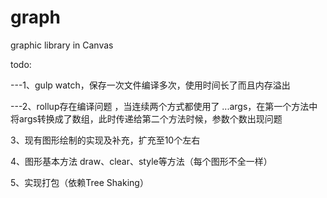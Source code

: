 # graph
graphic library in Canvas


todo:

---1、gulp watch，保存一次文件编译多次，使用时间长了而且内存溢出

---2、rollup存在编译问题 ，当连续两个方式都使用了 ...args，在第一个方法中将args转换成了数组，此时传递给第二个方法时候，参数个数出现问题

3、现有图形绘制的实现及补充，扩充至10个左右

4、图形基本方法 draw、clear、style等方法（每个图形不全一样）

5、实现打包（依赖Tree Shaking）